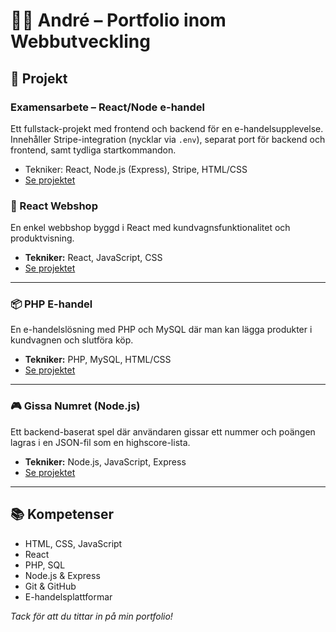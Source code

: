 # 👨‍💻 André – Portfolio inom Webbutveckling

## 🧩 Projekt


### Examensarbete – React/Node e-handel

Ett fullstack-projekt med frontend och backend för en e-handelsupplevelse. Innehåller Stripe-integration (nycklar via `.env`), separat port för backend och frontend, samt tydliga startkommandon.  
* Tekniker: React, Node.js (Express), Stripe, HTML/CSS  
* [Se projektet](https://github.com/andys19a/examensarbete)


### 🛒 React Webshop
En enkel webbshop byggd i React med kundvagnsfunktionalitet och produktvisning.

- **Tekniker:** React, JavaScript, CSS
- [Se projektet](https://github.com/andys19a/webb24-js2-slutprojekt-Andr--Alm/tree/main)

---

### 📦 PHP E-handel
En e-handelslösning med PHP och MySQL där man kan lägga produkter i kundvagnen och slutföra köp.

- **Tekniker:** PHP, MySQL, HTML/CSS
- [Se projektet](https://github.com/MH-GRIT/webbshoppen-andys19a/tree/main/WEBB24_DB%20(lektion)/Inlamningsuppgift)

---

### 🎮 Gissa Numret (Node.js)
Ett backend-baserat spel där användaren gissar ett nummer och poängen lagras i en JSON-fil som en highscore-lista.

- **Tekniker:** Node.js, JavaScript, Express
- [Se projektet](https://github.com/andys19a/Webb24-JS1_API-Andr--Alm/tree/main/Inlamning/js)

---

## 📚 Kompetenser
- HTML, CSS, JavaScript
- React
- PHP, SQL
- Node.js & Express
- Git & GitHub
- E-handelsplattformar



_Tack för att du tittar in på min portfolio!_
